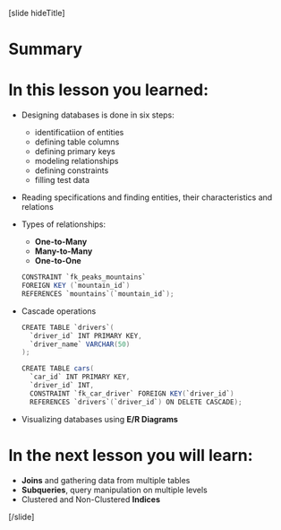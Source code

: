 [slide hideTitle]
# Summary

# In this lesson you learned:

- Designing databases is done in six steps:
    * identificatiion of entities
    * defining table columns
    * defining primary keys
    * modeling relationships
    * defining constraints
    * filling test data
  
- Reading specifications and finding entities, their characteristics and relations
- Types of relationships:
    - **One-to-Many**
    - **Many-to-Many**
    - **One-to-One**

    ``` java 
    CONSTRAINT `fk_peaks_mountains`
    FOREIGN KEY (`mountain_id`)      
    REFERENCES `mountains`(`mountain_id`);
    ```
- Cascade operations
    ```java
    CREATE TABLE `drivers`(
      `driver_id` INT PRIMARY KEY,
      `driver_name` VARCHAR(50)
    );

    CREATE TABLE cars(
      `car_id` INT PRIMARY KEY,                                  
      `driver_id` INT,
      CONSTRAINT `fk_car_driver` FOREIGN KEY(`driver_id`)
      REFERENCES `drivers`(`driver_id`) ON DELETE CASCADE);
    ```
- Visualizing databases using **E/R Diagrams**

# In the next lesson you will learn:

- **Joins** and gathering data from multiple tables
- **Subqueries**, query manipulation on multiple levels
- Clustered and Non-Clustered **Indices**

[/slide]
